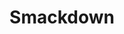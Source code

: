 ---
layout: post
title:  "Smackdown"
tags: "web hackathon"
thumb: blank.jpg
desc: "Who's talking more smack? Visualize that Twitter data"
---